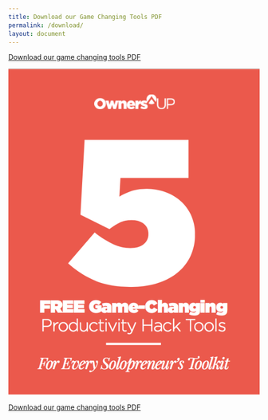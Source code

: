 ```yaml
---
title: Download our Game Changing Tools PDF
permalink: /download/
layout: document
---
```



[Download our game changing tools PDF](/files/ownersup-game-changing-tools9.pdf)

[![](/uploads/versions/ownersup-5-game-changing-tools-screenshot---x----565-734x---.png)](/files/ownersup-game-changing-tools9.pdf)

[Download our game changing tools PDF](/files/ownersup-game-changing-tools9.pdf)